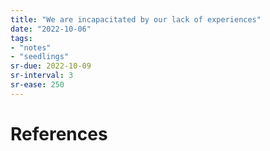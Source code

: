 ```yaml
---
title: "We are incapacitated by our lack of experiences"
date: "2022-10-06"
tags:
- "notes"
- "seedlings"
sr-due: 2022-10-09
sr-interval: 3
sr-ease: 250
---
```




# References